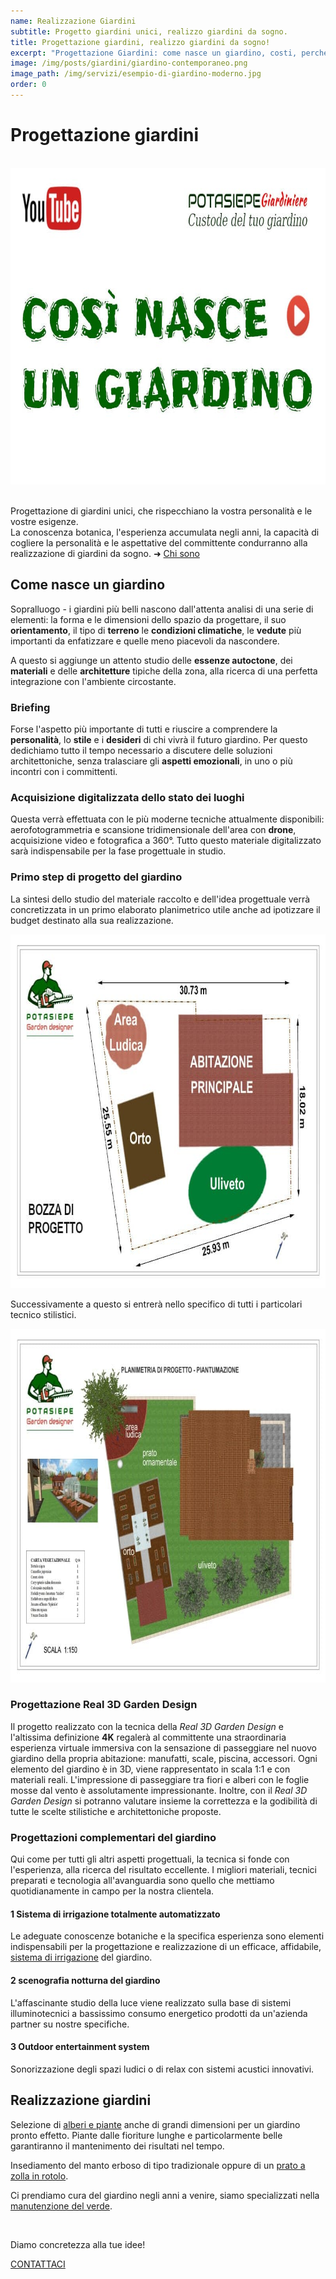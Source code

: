```yaml
---
name: Realizzazione Giardini
subtitle: Progetto giardini unici, realizzo giardini da sogno.
title: Progettazione giardini, realizzo giardini da sogno!
excerpt: "Progettazione Giardini: come nasce un giardino, costi, perché scegliere Potasiepe Giardini. Dalla progettazione alla realizzazione di un giardino da sogno."
image: /img/posts/giardini/giardino-contemporaneo.png
image_path: /img/servizi/esempio-di-giardino-moderno.jpg
order: 0
---
```

# Progettazione giardini

<br>
<div class="video YouTube carousel" data-videoid="AuOMG8RhZsA">
  <a href="https://www.youtube.com/watch?v=AuOMG8RhZsA" target="_blank" rel="noopener"><img src="/img/servizi/miniatura-come-nasce-un-giardino-YouTube.jpg" width="900" height="506" alt="Come nasce un giardino" loading="lazy"></a>
</div>
<br>

Progettazione di giardini unici, che rispecchiano la vostra personalità e le vostre esigenze.<br> La conoscenza botanica, l'esperienza accumulata negli anni, la capacità di cogliere la personalità e le aspettative del committente condurranno alla realizzazione di giardini da sogno. &#10140; [Chi sono](/chi-sono/ "Chi sono")

## Come nasce un giardino

Sopralluogo - i giardini più belli nascono dall'attenta analisi di una serie di elementi: la forma e le dimensioni dello spazio da progettare, il suo **orientamento**, il tipo di **terreno** le **condizioni climatiche**, le **vedute** più importanti da enfatizzare e quelle meno piacevoli da nascondere.

A questo si aggiunge un attento studio delle **essenze autoctone**, dei **materiali** e delle **architetture** tipiche della zona, alla ricerca di una perfetta integrazione con l'ambiente circostante.

### Briefing

Forse l'aspetto più importante di tutti e riuscire a comprendere la **personalità**, lo **stile** e i **desideri** di chi vivrà il futuro giardino. Per questo dedichiamo tutto il tempo necessario a discutere delle soluzioni architettoniche, senza tralasciare gli **aspetti emozionali**, in uno o più incontri con i committenti.

### Acquisizione digitalizzata dello stato dei luoghi

Questa verrà effettuata con le più moderne tecniche attualmente disponibili: aerofotogrammetria e scansione tridimensionale dell'area con **drone**, acquisizione video e fotografica a 360°. Tutto questo materiale digitalizzato sarà indispensabile per la fase progettuale in studio.

### Primo step di progetto del giardino

La sintesi dello studio del materiale raccolto e dell'idea progettuale verrà concretizzata in un primo elaborato planimetrico utile anche ad ipotizzare il budget destinato alla sua realizzazione.

<img src="/img/slides/progettazione-giardini/bozza-progetto-giardino.jpg" width="800" height="566" alt="Primo step, bozza di progetto del giardino">

Successivamente a questo si entrerà nello specifico di tutti i particolari tecnico stilistici.

<img src="/img/slides/progettazione-giardini/planimetria.jpg" width="800" height="566" alt="Progetto definitivo del giardino con tutti i particolari tecnico stilistici">

### Progettazione Real 3D Garden Design

Il progetto realizzato con la tecnica della *Real 3D Garden Design* e l'altissima definizione **4K** regalerà al committente una straordinaria esperienza virtuale immersiva con la sensazione di passeggiare nel nuovo giardino della propria abitazione: manufatti, scale, piscina, accessori. Ogni elemento del giardino è in 3D, viene rappresentato in scala 1:1 e con materiali reali. L'impressione di passeggiare tra fiori e alberi con le foglie mosse dal vento è assolutamente impressionante. Inoltre, con il *Real 3D Garden Design* si potranno valutare insieme la correttezza e la godibilità di tutte le scelte stilistiche e architettoniche proposte.

### Progettazioni complementari del giardino

Qui come per tutti gli altri aspetti progettuali, la tecnica si fonde con l'esperienza, alla ricerca del risultato eccellente. I migliori materiali, tecnici preparati e tecnologia all'avanguardia sono quello che mettiamo quotidianamente in campo per la nostra clientela.

#### 1 Sistema di irrigazione totalmente automatizzato

Le adeguate conoscenze botaniche e la specifica esperienza sono elementi indispensabili per la progettazione e realizzazione di un efficace, affidabile, [sistema di irrigazione](/prodotti/irrigazione-giardino/ "irrigazione giardino") del giardino.

#### 2 scenografia notturna del giardino

L'affascinante studio della luce viene realizzato sulla base di sistemi illuminotecnici a bassissimo consumo energetico prodotti da un'azienda partner su nostre specifiche.

#### 3 Outdoor entertainment system

Sonorizzazione degli spazi ludici o di relax con sistemi acustici innovativi.

## Realizzazione giardini

Selezione di [alberi e piante](/vivaio/ "vivaio vendita piante") anche di grandi dimensioni per un giardino pronto effetto. Piante dalle fioriture lunghe e particolarmente belle garantiranno il mantenimento dei risultati nel tempo.

Insediamento del manto erboso di tipo tradizionale oppure di un [prato a zolla in rotolo](/prodotti/prato-a-rotoli/ "prato a zolla in rotolo").

Ci prendiamo cura del giardino negli anni a venire, siamo specializzati nella [manutenzione del verde](/servizi/giardiniere-a-domicilio/ "giardiniere a domicilio").

<br>
<div class="text-center">
  <p class="h2">Diamo concretezza alla tue idee!</p>
  <a title="contatti" href="/contatti/" aria-label="contatti" class="button">
    CONTATTACI
  </a>
</div>
<br><br>

<script>
var videos = document.querySelectorAll('.video');

for (var i = 0; i < videos.length; i++) {
    videos[i].addEventListener('click', function() {
        var iframe = document.createElement('iframe');
        iframe.setAttribute('allowfullscreen', '');
        iframe.setAttribute('allow', 'autoplay; fullscreen');
         iframe.setAttribute('src', 'https://www.youtube.com/embed/'+ this.dataset.videoid +'?autoplay=1');
        this.innerHTML = '';
        this.appendChild(iframe);
        event.preventDefault();
    });
};
</script>
